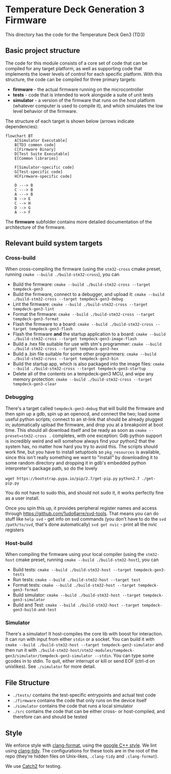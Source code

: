 # Temperature Deck Generation 3 Firmware

This directory has the code for the Temperature Deck Gen3 (TD3)

## Basic project structure

The code for this module consists of a core set of code that can be compiled for any target platform, as well as supporting code that implements the lower levels of control for each specific platform. With this structure, the code can be compiled for three primary targets:

- __firmware__ - the actual firmware running on the microcontroller
- __tests__ - code that is intended to work alongside a suite of unit tests
- __simulator__ - a version of the firmware that runs on the host platform (whatever computer is used to compile it), and which simulates the low level behavior of the firmware.

The structure of each target is shown below (arrows indicate dependencies):

```mermaid
flowchart BT
    A[Simulator Executable]
    B[TD3 common code]
    C[Firmware Binary]
    D[Test Suite Executable]
    E[Common libraries]

    F[Simulator-specific code]
    G[Test-specific code]
    H[Firmware-specific code]

    D ---> B
    C ---> B
    A ---> B
    B --> E
    C --> H
    D --> G
    A --> F
```

The __firmware__ subfolder contains more detailed documentation of the architecture of the firmware.

## Relevant build system targets

### Cross-build
When cross-compiling the firmware (using the `stm32-cross` cmake preset, running `cmake --build ./build-stm32-cross`), you can
- Build the firmware: `cmake --build ./build-stm32-cross --target tempdeck-gen3`
- Build the firmware, connect to a debugger, and upload it: `cmake --build ./build-stm32-cross --target tempdeck-gen3-debug`
- Lint the firmware: `cmake --build ./build-stm32-cross --target tempdeck-gen3-lint`
- Format the firmware: `cmake --build ./build-stm32-cross --target tempdeck-gen3-format`
- Flash the firmware to a board: `cmake --build ./build-stm32-cross --target tempdeck-gen3-flash`
- Flash the firmware __and__ the startup application to a board: `cmake --build ./build-stm32-cross --target tempdeck-gen3-image-flash`
- Build a .hex file suitable for use with stm's programmer: `cmake --build ./build-stm32-cross --target tempdeck-gen3-hex`
- Build a .bin file suitable for some other programmers: `cmake --build ./build-stm32-cross --target tempdeck-gen3-bin`
- Build the startup app, which is also packaged into the image files: `cmake --build ./build-stm32-cross --target tempdeck-gen3-startup`
- Delete all of the contents on a tempdeck-gen3 MCU, and wipe any memory protection: `cmake --build ./build-stm32-cross --target tempdeck-gen3-clear`

### Debugging
There's a target called `tempdeck-gen3-debug` that will build the firmware and then spin up a gdb, spin up an openocd, and connect the two; load some useful python scripts; connect to an st-link that should be already plugged in; automatically upload the firmware, and drop you at a breakpoint at boot time. This should all download itself and be ready as soon as `cmake --preset=stm32-cross .` completes, with one exception: Gdb python support is incredibly weird and will somehow always find your python2 that the system has, no matter how hard you try to avoid this. The scripts should work fine, but you have to install setuptools so `pkg_resources` is available, since this isn't really something we want to "install" by downloading it to some random directory and dropping it in gdb's embedded python interpreter's package path, so do the lovely

`wget https://bootstrap.pypa.io/pip/2.7/get-pip.py`
`python2.7 ./get-pip.py`

You do not have to sudo this, and should not sudo it, it works perfectly fine as a user install.

Once you spin this up, it provides peripheral register names and access through https://github.com/1udo6arre/svd-tools.
That means you can do stuff like 
`help svd` - get info on svd commands (you don't have to do the `svd /path/to/svd`, that's done automatically)
`svd get nvic` - print all the nvic registers

### Host-build
When compiling the firmware using your local compiler (using the `stm32-host` cmake preset, running `cmake --build ./build-stm32-host`), you can
- Build tests: `cmake --build ./build-stm32-host --target tempdeck-gen3-tests`
- Run tests: `cmake --build ./build-stm32-host --target test`
- Format tests: `cmake --build ./build-stm32-host --target tempdeck-gen3-format`
- Build simulator: `cmake --build ./build-stm32-host --target tempdeck-gen3-simulator` 
- Build and Test: `cmake --build ./build-stm32-host --target tempdeck-gen3-build-and-test` 

### Simulator
There's a simulator! It host-compiles the core lib with boost for interaction. It can run with input from either `stdin` or a socket. You can build it with `cmake --build ./build-stm32-host --target tempdeck-gen3-simulator` and then run it with `./build-stm32-host/stm32-modules/tempdeck-gen3/simulator/tempdeck-gen3-simulator --stdin`. You can type some gcodes in to stdin. To quit, either interrupt or kill or send EOF (ctrl-d on unixlikes). See `./simulator` for more detail.

## File Structure
- `./tests/` contains the test-specific entrypoints and actual test code
- `./firmware` contains the code that only runs on the device itself
- `./simulator` contains the code that runs a local simulator
- `./src` contains the code that can be either cross- or host-compiled, and therefore can and should be tested

## Style

We enforce style with [clang-format](https://clang.llvm.org/docs/ClangFormat.html), using the [google C++ style](https://google.github.io/styleguide/cppguide.html). We lint using [clang-tidy](https://clang.llvm.org/extra/clang-tidy/). The configurations for these tools are in the root of the repo (they're hidden files on Unix-likes, `.clang-tidy` and `.clang-format`). 

We use [Catch2](https://github.com/catchorg/Catch2) for testing.

